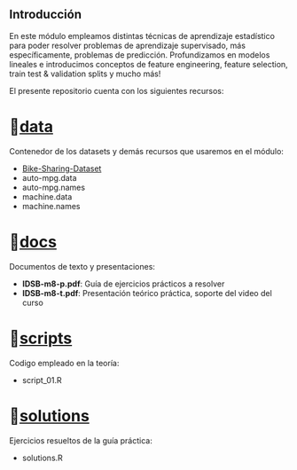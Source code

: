 ## Introducción
En este módulo empleamos distintas técnicas de aprendizaje estadístico para poder resolver problemas de aprendizaje supervisado, más específicamente, problemas de predicción. Profundizamos en modelos lineales e introducimos conceptos de feature engineering, feature selection, train test & validation splits y mucho más!

El presente repositorio cuenta con los siguientes recursos:

# :open_file_folder:[data](https://github.com/IDSB-course/m8-statistical_learning/tree/master/data)
Contenedor de los datasets y demás recursos que usaremos en el módulo:

* [Bike-Sharing-Dataset](https://github.com/IDSB-course/m8-statistical_learning/tree/master/data/Bike-Sharing-Dataset)
* auto-mpg.data
* auto-mpg.names
* machine.data
* machine.names

  


# :open_file_folder:[docs](https://github.com/IDSB-course/m8-statistical_learning/tree/master/docs)
Documentos de texto y presentaciones:
* **IDSB-m8-p.pdf**: Guía de ejercicios prácticos a resolver
* **IDSB-m8-t.pdf**: Presentación teórico práctica, soporte del video del curso

# :open_file_folder:[scripts](https://github.com/IDSB-course/m8-statistical_learning/tree/master/scripts)
Codigo empleado en la teoría:
* script_01.R



# :open_file_folder:[solutions](https://github.com/IDSB-course/m8-statistical_learning/tree/master/solutions)
Ejercicios resueltos de la guía práctica:
* solutions.R
